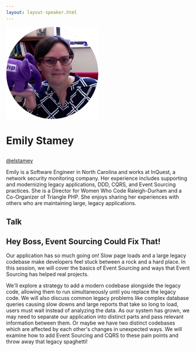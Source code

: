```yaml
---
layout: layout-speaker.html
---
```

<div class="container section featured-speaker">
  <div class="row">
    <div class="col-xs-12 col-sm-2 img-container">
      <img class="speaker-page-img" src="../img/speakers/Emily-Stamey-ON.png">
    </div>
    <div class="col-xs-12 col-sm-10 copy-container">
        <h1 class="speaker-header">Emily Stamey</h1>
      <h2 class="speaker-subtitle"></h2>
      <p class="copy"><a class="speaker-handle" href="https://twitter.com/elstamey" target="_blank">@elstamey</a></p>
        <p class="copy">Emily is a Software Engineer in North Carolina and works at InQuest, a network security monitoring company. Her experience includes supporting and modernizing legacy applications, DDD, CQRS, and Event Sourcing practices. She is a Director for Women Who Code Raleigh-Durham and a Co-Organizer of Triangle PHP. She enjoys sharing her experiences with others who are maintaining large, legacy applications.</p>
        <h2 class="speaker-subheader">Talk</h2>
        <h2 class="speaker-subheader gold">Hey Boss, Event Sourcing Could Fix That!</h2>
        <p class="copy">Our application has so much going on! Slow page loads and a large legacy codebase make developers feel stuck between a rock and a hard place. In this session, we will cover the basics of Event Sourcing and ways that Event Sourcing has helped real projects.</p>
        <p class="copy">We'll explore a strategy to add a modern codebase alongside the legacy code, allowing them to run simultaneously until you replace the legacy code. We will also discuss common legacy problems like complex database queries causing slow downs and large reports that take so long to load, users must wait instead of analyzing the data. As our system has grown, we may need to separate our application into distinct parts and pass relevant information between them. Or maybe we have two distinct codebases which are affected by each other's changes in unexpected ways. We will examine how to add Event Sourcing and CQRS to these pain points and throw away that legacy spaghetti!</p>
    </div>
  </div>
</div>